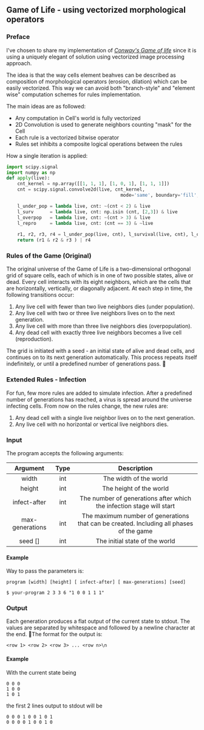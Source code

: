 ## Game of Life - using vectorized morphological operators

### Preface

I've chosen to share my implementation of [*Conway's Game of life*](https://en.wikipedia.org/wiki/Conway%27s_Game_of_Life) since it is using a uniquely elegant of solution using vectorized image processing approach.

The idea is that the way cells element beahves can be described as composition of morphological operators (erosion, dilation) which can be easily vectorized. This way we can avoid both "branch-style" and "element wise" computation schemes for rules implementation.

The main ideas are as followed:

- Any computation in Cell's world is fully vectorized
- 2D Convolution is used to generate neighbors counting "mask" for the Cell
- Each rule is a vectorized bitwise operator
- Rules set inhibits a composite logical operations between the rules

How a single iteration is applied:

```python
import scipy.signal
import numpy as np
def apply(live):
    cnt_kernel = np.array([[1, 1, 1], [1, 0, 1], [1, 1, 1]])
    cnt = scipy.signal.convolve2d(live, cnt_kernel,
                                          mode='same', boundary='fill', fillvalue=0)

    l_under_pop = lambda live, cnt: ~(cnt < 2) & live
    l_surv      = lambda live, cnt: np.isin (cnt, [2,3]) & live
    l_overpop   = lambda live, cnt: ~(cnt > 3) & live
    l_repro     = lambda live, cnt: (cnt == 3) & ~live
    
    r1, r2, r3, r4 = l_under_pop(live, cnt), l_survival(live, cnt), l_overpop(live, cnt), l_repro(live, cnt)
    return (r1 & r2 & r3 ) | r4

```



### Rules of the Game (Original)

The original universe of the Game of Life is a two-dimensional orthogonal grid of square
cells, each of which is in one of two possible states, alive or dead. Every cell interacts
with its eight neighbors, which are the cells that are horizontally, vertically, or
diagonally adjacent.
At each step in time, the following transitions occur:

1. Any live cell with fewer than two live neighbors dies (under population).
2. Any live cell with two or three live neighbors lives on to the next generation.
3. Any live cell with more than three live neighbors dies (overpopulation).
4. Any dead cell with exactly three live neighbors becomes a live cell (reproduction).

The grid is initiated with a seed - an initial state of alive and dead cells, and continues
on to its next generation automatically. This process repeats itself indefinitely, or until a
predefined number of generations pass.


### Extended Rules - Infection

For fun, few more rules are added to simulate infection. After a predefined number of generations has reached, a virus is spread around the universe
infecting cells.
From now on the rules change, the new rules are:

1. Any dead cell with a single live neighbor lives on to the next generation.
2. Any live cell with no horizontal or vertical live neighbors dies.

### Input

The program accepts the following arguments:

| Argument  | Type | Description               |
|:----------: |:------:|:---------------------------:|
| width     | int  | The width of the world   |
|height | int | The height of the world |
|infect-after | int | The number of generations after which the infection stage will start |
|max-generations | int | The maximum number of generations that can be created. Including all phases of the game |
|seed [] | int | The initial state of the world |


#### Example

Way to pass the parameters is:

`program [width] [height] [ infect-after] [ max-generations] [seed]`

`$ your-program 2 3 3 6 "1 0 0 1 1 1"`

### Output
Each generation produces a flat output of the current state to stdout. The values
are separated by whitespace and followed by a newline character at the end.
The format for the output is:

 `<row 1> <row 2> <row 3> ... <row n>\n`

#### Example

With the current state being

```
0 0 0 
1 0 0 
1 0 1
```

the first 2 lines output to stdout will be

```
0 0 0 1 0 0 1 0 1
0 0 0 0 1 0 0 1 0
```
